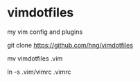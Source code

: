 vimdotfiles
===========

my vim config and plugins

git clone https://github.com/hng/vimdotfiles

mv vimdotfiles .vim

ln -s .vim/vimrc .vimrc
